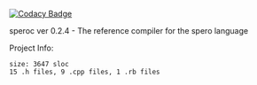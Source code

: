 [![Codacy Badge](https://api.codacy.com/project/badge/Grade/1c08fe8c6e794791be42f4ff509bf846)](https://www.codacy.com/app/ghooper96/speroc?utm_source=github.com&utm_medium=referral&utm_content=hGriff0n/speroc&utm_campaign=badger)

speroc ver 0.2.4 - The reference compiler for the spero language

Project Info:

    size: 3647 sloc
    15 .h files, 9 .cpp files, 1 .rb files

